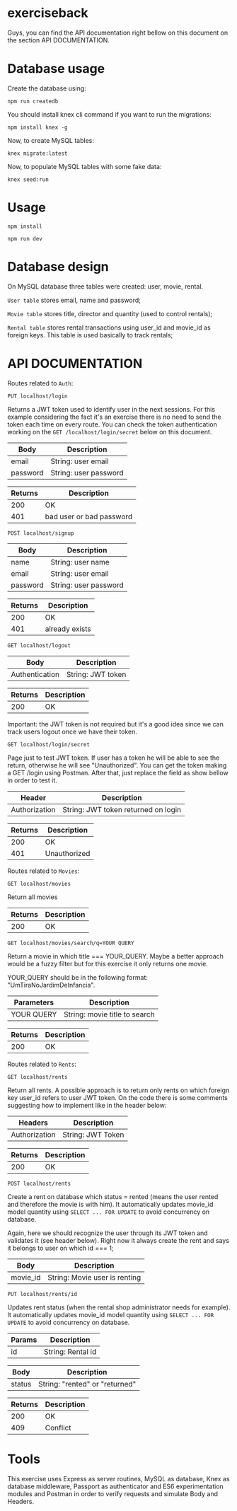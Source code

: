 # exerciseback

Guys, you can find the API documentation right bellow on this document on the section API DOCUMENTATION.

# Database usage

Create the database using:

`npm run createdb`


You should install knex cli command if you want to run the migrations:

`npm install knex -g`

Now, to create MySQL tables:

`knex migrate:latest`

Now, to populate MySQL tables with some fake data:

`knex seed:run`

# Usage

`npm install`

`npm run dev`



# Database design

On MySQL database three tables were created: user, movie, rental.

`User table` stores email, name and password;

`Movie table` stores title, director and quantity (used to control rentals);

`Rental table` stores rental transactions using user_id and movie_id as foreign keys. This table is used basically to track rentals;

# API DOCUMENTATION

Routes related to `Auth`:

`PUT localhost/login` 

Returns a JWT token used to identify user in the next sessions. For this example considering the fact it's an exercise there is no need to send the token each time on every route. You can check the token authentication working on the `GET /localhost/login/secret` below on this document.

| Body | Description |
| ------ | ------ |
| email | String: user email |
| password | String: user password |

| Returns | Description |
| ------ | ------ |
| 200 | OK |
| 401 | bad user or bad password  |



`POST localhost/signup` 

| Body | Description |
| ------ | ------ |
| name | String: user name |
| email | String: user email |
| password | String: user password |

| Returns | Description |
| ------ | ------ |
| 200 | OK |
| 401 | already exists |

`GET localhost/logout` 

| Body | Description |
| ------ | ------ |
| Authentication | String: JWT token |

| Returns | Description |
| ------ | ------ |
| 200 | OK |

Important: the JWT token is not required but it's a good idea since we can track users logout once we have their token.

`GET localhost/login/secret`

Page just to test JWT token. If user has a token he will be able to see the return, otherwise he will see "Unauthorized". You can get the token making a GET /login using Postman. After that, just replace the field as show bellow in order to test it.

| Header | Description |
| ------ | ------ |
| Authorization | String: JWT token returned on login |

| Returns | Description |
| ------ | ------ |
| 200 | OK |
| 401 | Unauthorized |


Routes related to `Movies`:

`GET localhost/movies` 

Return all movies

| Returns | Description |
| ------ | ------ |
| 200 | OK |

`GET localhost/movies/search/q=YOUR QUERY` 

Return a movie in which title === YOUR_QUERY. Maybe a better approach would be a fuzzy filter but for this exercise it only returns one movie.

YOUR_QUERY should be in the following format: "UmTiraNoJardimDeInfancia".

| Parameters | Description |
| ------ | ------ |
| YOUR QUERY | String: movie title to search |

| Returns | Description |
| ------ | ------ |
| 200 | OK |

Routes related to `Rents`:

`GET localhost/rents` 

Return all rents. A possible approach is to return only rents on which foreign key user_id refers to user JWT token. On the code there is some comments suggesting how to implement like in the header below:

| Headers | Description |
| ------ | ------ |
| Authorization | String: JWT Token |

| Returns | Description |
| ------ | ------ |
| 200 | OK |

`POST localhost/rents` 

Create a rent on database which status = rented (means the user rented and therefore the movie is with him). It automatically updates movie_id model quantity using `SELECT ... FOR UPDATE` to avoid concurrency on database. 

Again, here we should recognize the user through its JWT token and validates it (see header below). Right now it always create the rent and says it belongs to user on which id === 1;

| Body | Description |
| ------ | ------ |
| movie_id | String: Movie user is renting |

`PUT localhost/rents/id` 

Updates rent status (when the rental shop administrator needs for example). It automatically updates movie_id model quantity using `SELECT ... FOR UPDATE` to avoid concurrency on database.

| Params | Description |
| ------ | ------ |
| id | String: Rental id |

| Body | Description |
| ------ | ------ |
| status | String: "rented" or "returned" |

| Returns | Description |
| ------ | ------ |
| 200 | OK |
| 409 | Conflict |

# Tools

This exercise uses Express as server routines, MySQL as database, Knex as database middleware,  Passport as authenticator and ES6 experimentation modules and Postman in order to verify requests and simulate Body and Headers.




